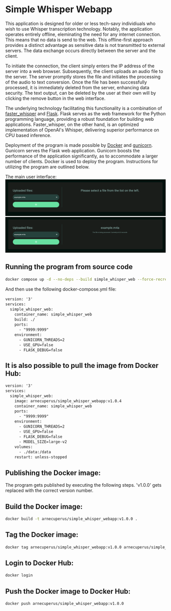 # Simple Whisper Webapp
This application is designed for older or less tech-savy individiuals who wish to use Whisper transcription technology. Notably, the application operates entirely offline, eleminating the need for any internet connection. This means that no data is send to the web. This offline-first approach provides a distinct advantage as sensitive data is not transmitted to external servers. The data exchange occurs directly between the server and the client.

To initiate the connection, the client simply enters the IP address of the server into a web browser. Subsequently, the client uploads an audio file to the server. The server promptly stores the file and initiates the processing of the audio to text conversion. Once the file has been successfully processed, it is immediately deleted from the server, enhancing data security. The text output, can be deleted by the user at their own will by clicking the remove button in the web interface. 

The underlying technology facilitating this functionality is a combination of [faster_whisper](https://github.com/SYSTRAN/faster-whisper) and [Flask](https://flask.palletsprojects.com/en/3.0.x/). Flask serves as the web framework for the Python programming language, providing a robust foundation for building web applications. Faster_whisper, on the other hand, is an optimized implementation of OpenAI's Whisper, delivering superior performance on CPU based inference.

Deployment of the program is made possible by [Docker](https://www.docker.com/) and [gunicorn](https://gunicorn.org/). Gunicorn serves the Flask web application. Gunicorn boosts the performance of the application significantly, as to accommodate a larger number of clients. Docker is used to deploy the program. Instructions for utilizing the program are outlined below.

The main user interface:
![screenshot of main user interface](image/screenshot.png)
![status screenshot](image/status.png)
## Running the program from source code
```bash
docker compose up -d --no-deps --build simple_whisper_web --force-recreate      
```
And then use the following docker-compose.yml file:
```
version: '3'
services:
  simple_whisper_web:
    container_name: simple_whisper_web
    build: ./
    ports:
      - "9999:9999"
    environment:
      - GUNICORN_THREADS=2
      - USE_GPU=false
      - FLASK_DEBUG=false
```

## It is also possible to pull the image from Docker Hub:
```
version: '3'
services:
  simple_whisper_web:
    image: arnecuperus/simple_whisper_webapp:v1.0.4
    container_name: simple_whisper_web
    ports:
      - "9999:9999"
    environment:
      - GUNICORN_THREADS=2
      - USE_GPU=false
      - FLASK_DEBUG=false
      - MODEL_SIZE=large-v2
    volumes:
      - ./data:/data
    restart: unless-stopped
```

## Publishing the Docker image:

The program gets published by executing the following steps. 'v1.0.0' gets replaced with the correct version number.

## Build the Docker image:

```bash
docker build -t arnecuperus/simple_whisper_webapp:v1.0.0 .
```

## Tag the Docker image:

```bash
docker tag arnecuperus/simple_whisper_webapp:v1.0.0 arnecuperus/simple_whisper_webapp:v1.0.0
```

## Login to Docker Hub:

```bash
docker login
```

## Push the Docker image to Docker Hub:

```bash
docker push arnecuperus/simple_whisper_webapp:v1.0.0
```
